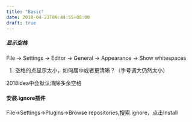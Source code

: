 ```yaml
---
title: "Basic"
date: 2018-04-23T09:44:55+08:00
draft: true
---
```


##### 显示空格
File -> Settings -> Editor -> General -> Appearance -> Show whitespaces
1. 空格的点显示太小，如何居中或者更清晰？（字号调大仍然太小）

2018idea中会默认清除多余空格

#### 安装.ignore插件
File->Settings->Plugins->Browse repositories,搜索.ignore，点击Install


